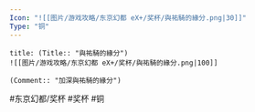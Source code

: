 ```yaml
---
Icon: "![[图片/游戏攻略/东京幻都 eX+/奖杯/與祐騎的緣分.png|30]]"
Type: "铜"
---
```

```ad-common-bronze-trophy
title: (Title:: "與祐騎的緣分")
![[图片/游戏攻略/东京幻都 eX+/奖杯/與祐騎的緣分.png|100]]

(Comment:: "加深與祐騎的緣分")
```

#东京幻都/奖杯 #奖杯 #铜
